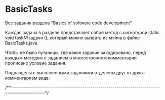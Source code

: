# BasicTasks
Все задания раздела "Basics of software code development"

Каждая задача в разделе представляет собой метод с сигнатурой static void task№задачи (), который можно вызвать из мэйна в файле BasicTasks.java.

Чтобы не было путаницы, где какое задание закодировано, перед каждым методом с заданием в многострочном комментарии прописано условие задания.

Подразделы с выполненными заданиями отделены друг от друга комментарием вида:

/**-----------------------------------------------------------------------------------------------*/
